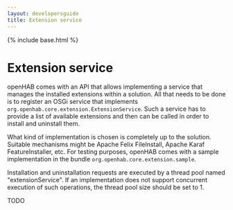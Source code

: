 ```yaml
---
layout: developersguide
title: Extension service
---
```


{% include base.html %}

# Extension service

openHAB comes with an API that allows implementing a service that manages the installed extensions within a solution.
All that needs to be done is to register an OSGi service that implements `org.openhab.core.extension.ExtensionService`.
Such a service has to provide a list of available extensions and then can be called in order to install and uninstall them.

What kind of implementation is chosen is completely up to the solution.
Suitable mechanisms might be Apache Felix FileInstall, Apache Karaf FeatureInstaller, etc.
For testing purposes, openHAB comes with a sample implementation in the bundle `org.openhab.core.extension.sample`.

Installation and uninstallation requests are executed by a thread pool named "extensionService".
If an implementation does not support concurrent execution of such operations, the thread pool size should be set to 1.

TODO
